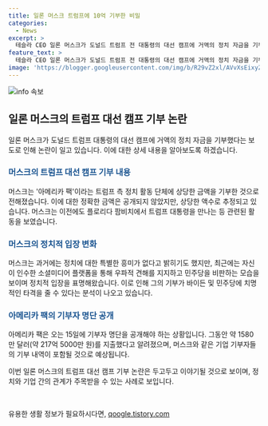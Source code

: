```yaml
---
title: 일론 머스크 트럼프에 10억 기부한 비밀
categories:
  - News
excerpt: >
  테슬라 CEO 일론 머스크가 도널드 트럼프 전 대통령의 대선 캠프에 거액의 정치 자금을 기부한 것으로 알려졌다. 머스크는 지난 3월 트럼프를 만나고, 트럼프가 재집권할 경우 머스크를 고문 역할에 앉힐 것이라는 보도도 나왔다. 이는 바이든과 민주당에 치명적인 타격을 줄 수 있으며, 바이든 대통령은 고액 기부자들의 후보 교체를 요구하며 어려움을 겪고 있다. 머스크는 최근 정치적 입장을 명확히 표명하며 이전과는 다른 태도를 보이고 있다.
feature_text: >
  테슬라 CEO 일론 머스크가 도널드 트럼프 전 대통령의 대선 캠프에 거액의 정치 자금을 기부한 것으로 알려졌다. 머스크는 지난 3월 트럼프를 만나고, 트럼프가 재집권할 경우 머스크를 고문 역할에 앉힐 것이라는 보도도 나왔다. 이는 바이든과 민주당에 치명적인 타격을 줄 수 있으며, 바이든 대통령은 고액 기부자들의 후보 교체를 요구하며 어려움을 겪고 있다. 머스크는 최근 정치적 입장을 명확히 표명하며 이전과는 다른 태도를 보이고 있다.
image: 'https://blogger.googleusercontent.com/img/b/R29vZ2xl/AVvXsEixyZcFfHzMRdzZMjFBmAUKJYCLCGyLL1o632UiGVXcaFdKo_bkvkuCioo0uUKlGfBVcT3P84aROyZIXSBEx3Aw5nCQ3pTgDom1WDC4m8eifvWiAmWEEVb4x6G_l8C0QH225ldMjyaFvpxGEBGNO37VmDTDMHGhJPq73UglMfDca1-0aw/s1600/blogspot.png'
---
```


<p><img src="https://blogger.googleusercontent.com/img/b/R29vZ2xl/AVvXsEixyZcFfHzMRdzZMjFBmAUKJYCLCGyLL1o632UiGVXcaFdKo_bkvkuCioo0uUKlGfBVcT3P84aROyZIXSBEx3Aw5nCQ3pTgDom1WDC4m8eifvWiAmWEEVb4x6G_l8C0QH225ldMjyaFvpxGEBGNO37VmDTDMHGhJPq73UglMfDca1-0aw/s1600/blogspot.png" alt="info 속보" /></p>

<h2 data-ke-size="size26">일론 머스크의 트럼프 대선 캠프 기부 논란</h2>

<p>일론 머스크가 도널드 트럼프 대통령의 대선 캠프에 거액의 정치 자금을 기부했다는 보도로 인해 논란이 일고 있습니다. 이에 대한 상세 내용을 알아보도록 하겠습니다.</p>

<h3><b><span style="color: #1a5490;">머스크의 트럼프 대선 캠프 기부 내용</span></b></h3>

<p>머스크는 '아메리카 팩'이라는 트럼프 측 정치 활동 단체에 상당한 금액을 기부한 것으로 전해졌습니다. 이에 대한 정확한 금액은 공개되지 않았지만, 상당한 액수로 추정되고 있습니다. 머스크는 이전에도 플로리다 팜비치에서 트럼프 대통령을 만나는 등 관련된 활동을 보였습니다.</p>

<h3><b><span style="color: #1a5490;">머스크의 정치적 입장 변화</span></b></h3>

<p>머스크는 과거에는 정치에 대한 특별한 흥미가 없다고 밝히기도 했지만, 최근에는 자신이 인수한 소셜미디어 플랫폼을 통해 우파적 견해를 지지하고 민주당을 비판하는 모습을 보이며 정치적 입장을 표명해왔습니다. 이로 인해 그의 기부가 바이든 및 민주당에 치명적인 타격을 줄 수 있다는 분석이 나오고 있습니다.</p>

<h3><b><span style="color: #1a5490;">아메리카 팩의 기부자 명단 공개</span></b></h3>

<p>아메리카 팩은 오는 15일에 기부자 명단을 공개해야 하는 상황입니다. 그동안 약 1580만 달러(약 217억 5000만 원)를 지출했다고 알려졌으며, 머스크와 같은 기업 기부자들의 기부 내역이 포함될 것으로 예상됩니다.</p>

<p>이번 일론 머스크의 트럼프 대선 캠프 기부 논란은 두고두고 이야기될 것으로 보이며, 정치와 기업 간의 관계가 주목받을 수 있는 사례로 보입니다.</p>

<p data-ke-size="size16">&nbsp;</p>
유용한 생활 정보가 필요하시다면, <a href="https://qoogle.tistory.com" rel="dofollow">qoogle.tistory.com</a>


